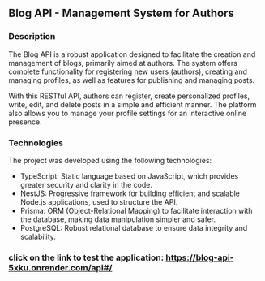 ## Blog API - Management System for Authors

### Description

The Blog API is a robust application designed to facilitate the creation and management of blogs, primarily aimed at authors. The system offers complete functionality for registering new users (authors), creating and managing profiles, as well as features for publishing and managing posts.

With this RESTful API, authors can register, create personalized profiles, write, edit, and delete posts in a simple and efficient manner. The platform also allows you to manage your profile settings for an interactive online presence.

### Technologies
The project was developed using the following technologies:

* TypeScript: Static language based on JavaScript, which provides greater security and clarity in the code.
* NestJS: Progressive framework for building efficient and scalable Node.js applications, used to structure the API.
* Prisma: ORM (Object-Relational Mapping) to facilitate interaction with the database, making data manipulation simpler and safer.
* PostgreSQL: Robust relational database to ensure data integrity and scalability.


### click on the link to test the application: https://blog-api-5xku.onrender.com/api#/